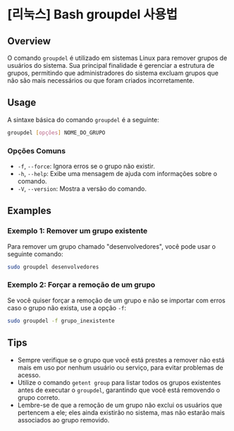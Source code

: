 # [리눅스] Bash groupdel 사용법

## Overview
O comando `groupdel` é utilizado em sistemas Linux para remover grupos de usuários do sistema. Sua principal finalidade é gerenciar a estrutura de grupos, permitindo que administradores do sistema excluam grupos que não são mais necessários ou que foram criados incorretamente.

## Usage
A sintaxe básica do comando `groupdel` é a seguinte:

```bash
groupdel [opções] NOME_DO_GRUPO
```

### Opções Comuns
- `-f`, `--force`: Ignora erros se o grupo não existir.
- `-h`, `--help`: Exibe uma mensagem de ajuda com informações sobre o comando.
- `-V`, `--version`: Mostra a versão do comando.

## Examples
### Exemplo 1: Remover um grupo existente
Para remover um grupo chamado "desenvolvedores", você pode usar o seguinte comando:

```bash
sudo groupdel desenvolvedores
```

### Exemplo 2: Forçar a remoção de um grupo
Se você quiser forçar a remoção de um grupo e não se importar com erros caso o grupo não exista, use a opção `-f`:

```bash
sudo groupdel -f grupo_inexistente
```

## Tips
- Sempre verifique se o grupo que você está prestes a remover não está mais em uso por nenhum usuário ou serviço, para evitar problemas de acesso.
- Utilize o comando `getent group` para listar todos os grupos existentes antes de executar o `groupdel`, garantindo que você está removendo o grupo correto.
- Lembre-se de que a remoção de um grupo não exclui os usuários que pertencem a ele; eles ainda existirão no sistema, mas não estarão mais associados ao grupo removido.